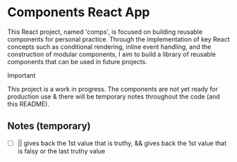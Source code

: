 # Components React App

This React project, named 'comps', is focused on building reusable components for personal practice. Through the implementation of key React concepts such as conditional rendering, inline event handling, and the construction of modular components, I aim to build a library of reusable components that can be used in future projects.

> [!IMPORTANT]
> This project is a work in progress. The components are not yet ready for production use & there will be temporary notes throughout the code (and this README).

## Notes (temporary)

- [ ] || gives back the 1st value that is truthy, && gives back the 1st value that is falsy or the last truthy value
